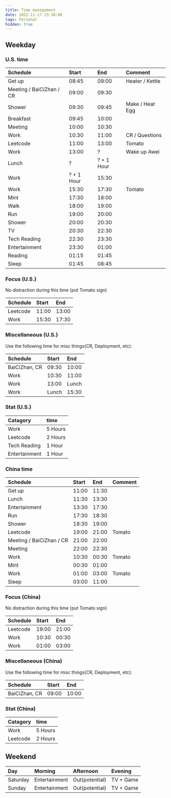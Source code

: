 ```yaml
---
title: Time management
date: 2022-11-17 23:38:08
tags: Personal
hidden: true
---
```


## Weekday

### U.S. time

| Schedule                  | Start     | End       | Comment           |
| :------------------------ | :-------- | :-------- | :---------------- |
| Get up                    | 08:45     | 09:00     | Heater / Kettle   |
| Meeting / BaiCiZhan / CR  | 09:00     | 09:30     |                   |
| Shower                    | 09:30     | 09:45     | Make / Heat Egg   |
| Breakfast                 | 09:45     | 10:00     |                   |
| Meeting                   | 10:00     | 10:30     |                   |
| Work                      | 10:30     | 11:00     | CR / Questions    |
| Leetcode                  | 11:00     | 13:00     | Tomato            |
| Work                      | 13:00     | ?         | Wake up Awei      |
| Lunch                     | ?         | ? + 1 Hour|                   |
| Work                      | ? + 1 Hour| 15:30     |                   |
| Work                      | 15:30     | 17:30     | Tomato            |
| Mint                      | 17:30     | 18:00     |                   |
| Walk                      | 18:00     | 19:00     |                   |
| Run                       | 19:00     | 20:00     |                   |
| Shower                    | 20:00     | 20:30     |                   |
| TV                        | 20:30     | 22:30     |                   |
| Tech Reading              | 22:30     | 23:30     |                   |
| Entertainment             | 23:30     | 01:00     |                   |
| Reading                   | 01:15     | 01:45     |                   |
| Sleep                     | 01:45     | 08:45     |                   |

### Focus (U.S.)

No distraction during this time (put Tomato sign)

| Schedule      | Start     | End       |
| :--------     | :-------- | :-------- |
| Leetcode      | 11:00     | 13:00     |
| Work          | 15:30     | 17:30     |

### Miscellaneous (U.S.)

Use the following time for misc things(CR, Deployment, etc):

| Schedule      | Start     | End       |
| :--------     | :-------- | :-------- |
| BaiCiZhan, CR | 09:30     | 10:00     |
| Work          | 10:30     | 11:00     |
| Work          | 13:00     | Lunch     |
| Work          | Lunch     | 15:30     |

### Stat (U.S.)

| Catagory      | time      |
| :--------     | :-------- |
| Work          | 5 Hours   |
| Leetcode      | 2 Hours   |
| Tech Reading  | 1 Hour    |
| Entertainment | 1 Hour    |

### China time

| Schedule                  | Start     | End       | Comment           |
| :------------------------ | :-------- | :-------- | :---------------- |
| Get up                    | 11:00     | 11:30     |                   |
| Lunch                     | 11:30     | 13:30     |                   |
| Entertainment             | 13:30     | 17:30     |                   |
| Run                       | 17:30     | 18:30     |                   |
| Shower                    | 18:30     | 19:00     |                   |
| Leetcode                  | 19:00     | 21:00     | Tomato            |
| Meeting / BaiCiZhan / CR  | 21:00     | 22:00     |                   |
| Meeting                   | 22:00     | 22:30     |                   |
| Work                      | 10:30     | 00:30     | Tomato            |
| Mint                      | 00:30     | 01:00     |                   |
| Work                      | 01:00     | 03:00     | Tomato            |
| Sleep                     | 03:00     | 11:00     |                   |

### Focus (China)

No distraction during this time (put Tomato sign)

| Schedule      | Start     | End       |
| :--------     | :-------- | :-------- |
| Leetcode      | 19:00     | 21:00     |
| Work          | 10:30     | 00:30     |
| Work          | 01:00     | 03:00     |

### Miscellaneous (China)

Use the following time for misc things(CR, Deployment, etc):

| Schedule      | Start     | End       |
| :--------     | :-------- | :-------- |
| BaiCiZhan, CR | 09:00     | 10:00     |

### Stat (China)

| Catagory      | time      |
| :--------     | :-------- |
| Work          | 5 Hours   |
| Leetcode      | 2 Hours   |

## Weekend

| Day           | Morning       | Afternoon     | Evening   |
| :--------     | :--------     | :--------     | :-------- |
| Saturday      | Entertainment | Out(potential)| TV + Game |
| Sunday        | Entertainment | Out(potential)| TV + Game |
